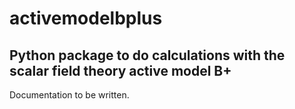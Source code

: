 # activemodelbplus
## Python package to do calculations with the scalar field theory active model B+

Documentation to be written.